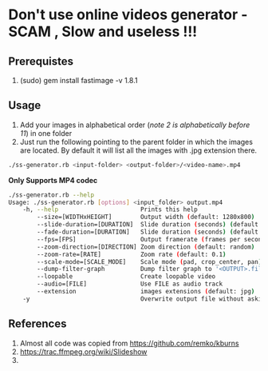 # Don't use online videos generator - SCAM , Slow and useless !!!

## Prerequistes
1. (sudo) gem install fastimage -v 1.8.1

## Usage

1. Add your images in alphabetical order (_note 2 is alphabetically before 11_) in one folder
2. Just run the following pointing to the parent folder in which the images are located. By default it will list all the images with .jpg extension there.

```bash
./ss-generator.rb <input-folder> <output-folder>/<video-name>.mp4
```
**Only Supports MP4 codec**

```bash
./ss-generator.rb --help
Usage: ./ss-generator.rb [options] <input_folder> output.mp4
    -h, --help                       Prints this help
        --size=[WIDTHxHEIGHT]        Output width (default: 1280x800)
        --slide-duration=[DURATION]  Slide duration (seconds) (default: 4)
        --fade-duration=[DURATION]   Slide duration (seconds) (default: 1)
        --fps=[FPS]                  Output framerate (frames per second) (default: 60)
        --zoom-direction=[DIRECTION] Zoom direction (default: random)
        --zoom-rate=[RATE]           Zoom rate (default: 0.1)
        --scale-mode=[SCALE_MODE]    Scale mode (pad, crop_center, pan) (default: auto)
        --dump-filter-graph          Dump filter graph to '<OUTPUT>.filtergraph.png' for debugging
        --loopable                   Create loopable video
        --audio=[FILE]               Use FILE as audio track
        --extension                  images extensions (default: jpg)
    -y                               Overwrite output file without asking
```
## References

1. Almost all code was copied from https://github.com/remko/kburns 
2. https://trac.ffmpeg.org/wiki/Slideshow
3. 